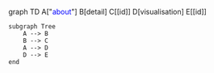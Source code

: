 graph TD
    A["<span style='color:blue'>about</span>"] 
    B[detail]
    C[[id]]
    D[visualisation]
    E[[id]]

    subgraph Tree
        A --> B
        B --> C
        A --> D
        D --> E
    end
